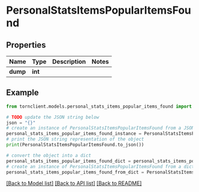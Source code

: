 # PersonalStatsItemsPopularItemsFound


## Properties

Name | Type | Description | Notes
------------ | ------------- | ------------- | -------------
**dump** | **int** |  | 

## Example

```python
from tornclient.models.personal_stats_items_popular_items_found import PersonalStatsItemsPopularItemsFound

# TODO update the JSON string below
json = "{}"
# create an instance of PersonalStatsItemsPopularItemsFound from a JSON string
personal_stats_items_popular_items_found_instance = PersonalStatsItemsPopularItemsFound.from_json(json)
# print the JSON string representation of the object
print(PersonalStatsItemsPopularItemsFound.to_json())

# convert the object into a dict
personal_stats_items_popular_items_found_dict = personal_stats_items_popular_items_found_instance.to_dict()
# create an instance of PersonalStatsItemsPopularItemsFound from a dict
personal_stats_items_popular_items_found_from_dict = PersonalStatsItemsPopularItemsFound.from_dict(personal_stats_items_popular_items_found_dict)
```
[[Back to Model list]](../README.md#documentation-for-models) [[Back to API list]](../README.md#documentation-for-api-endpoints) [[Back to README]](../README.md)


